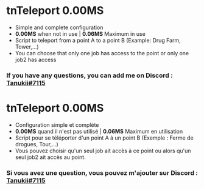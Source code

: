 # tnTeleport 0.00MS

- Simple and complete configuration
- <b>0.00MS</b> when not in use | <b>0.06MS</b> Maximum in use
- Script to teleport from a point A to a point B (Example: Drug Farm, Tower,...)
- You can choose that only one job has access to the point or only one job2 has access

### If you have any questions, you can add me on Discord : <u>Tanukii#7115</u>

# tnTeleport 0.00MS

- Configuration simple et complète
- <b>0.00MS</b> quand il n'est pas utilisé | <b>0.06MS</b> Maximum en utilisation
- Script pour se téléporter d'un point A à un point B (Exemple : Ferme de drogues, Tour,...)
- Vous pouvez choisir qu'un seul job ait accès à ce point ou alors qu'un seul job2 ait accès au point.

### Si vous avez une question, vous pouvez m'ajouter sur Discord : <u>Tanukii#7115</u>
